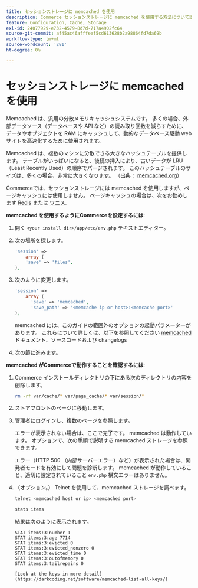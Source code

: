 ```yaml
---
title: セッションストレージに memcached を使用
description: Commerce セッションストレージに memcached を使用する方法について説明します。
feature: Configuration, Cache, Storage
exl-id: 24077929-e732-4579-8d7d-717a4902fc64
source-git-commit: af45ac46afffeef5cd613628b2a98864fd7da69b
workflow-type: tm+mt
source-wordcount: '281'
ht-degree: 0%

---
```


# セッションストレージに memcached を使用

Memcached は、汎用の分散メモリキャッシュシステムです。 多くの場合、外部データソース（データベースや API など）の読み取り回数を減らすために、データやオブジェクトを RAM にキャッシュして、動的なデータベース駆動 web サイトを高速化するために使用されます。

Memcached は、複数のマシンに分散できる大きなハッシュテーブルを提供します。 テーブルがいっぱいになると、後続の挿入により、古いデータが LRU （Least Recently Used）の順序でパージされます。 このハッシュテーブルのサイズは、多くの場合、非常に大きくなります。 （出典： [memcached.org](https://www.memcached.org/)）

Commerceでは、セッションストレージには memcached を使用しますが、ページキャッシュには使用しません。 ページキャッシュの場合は、次をお勧めします [Redis](../cache/redis-pg-cache.md) または [ワニス](../cache/config-varnish.md).

**memcached を使用するようにCommerceを設定するには**:

1. 開く `<your install dir>/app/etc/env.php` テキストエディター。
1. 次の場所を探します。

   ```php
   'session' =>
       array (
       'save' => 'files',
   ),
   ```

1. 次のように変更します。

   ```php
   'session' =>
       array (
         'save' => 'memcached',
         'save_path' => '<memcache ip or host>:<memcache port>'
   ),
   ```

   memcached には、このガイドの範囲外のオプションの起動パラメーターがあります。 これらについて詳しくは、以下を参照してください [memcached](https://www.php.net/manual/en/memcached.sessions.php) ドキュメント、ソースコードおよび changelogs

1. 次の節に進みます。

**memcached がCommerceで動作することを確認するには**:

1. Commerce インストールディレクトリの下にある次のディレクトリの内容を削除します。

   ```bash
   rm -rf var/cache/* var/page_cache/* var/session/*
   ```

1. ストアフロントのページに移動します。

1. 管理者にログインし、複数のページを参照します。

   エラーが表示されない場合は、ここで完了です。 memcached は動作しています。 オプションで、次の手順で説明する memcached ストレージを参照できます。

   エラー（HTTP 500 （内部サーバーエラー）など）が表示された場合は、開発者モードを有効にして問題を診断します。 memcached が動作していること、適切に設定されていること `env.php` 構文エラーはありません。

1. （オプション。） Telnet を使用して、memcached ストレージを調べます。

   ```bash
   telnet <memcached host or ip> <memcached port>
   ```

   ```bash
   stats items
   ```

   結果は次のように表示されます。

   ```terminal
   STAT items:3:number 1
   STAT items:3:age 7714
   STAT items:3:evicted 0
   STAT items:3:evicted_nonzero 0
   STAT items:3:evicted_time 0
   STAT items:3:outofmemory 0
   STAT items:3:tailrepairs 0
   
   [Look at the keys in more detail](https://darkcoding.net/software/memcached-list-all-keys/)
   ```
